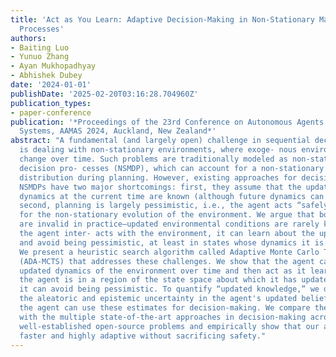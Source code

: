 ```yaml
---
title: 'Act as You Learn: Adaptive Decision-Making in Non-Stationary Markov Decision
  Processes'
authors:
- Baiting Luo
- Yunuo Zhang
- Ayan Mukhopadhyay
- Abhishek Dubey
date: '2024-01-01'
publishDate: '2025-02-20T03:16:28.704960Z'
publication_types:
- paper-conference
publication: '*Proceedings of the 23rd Conference on Autonomous Agents and MultiAgent
  Systems, AAMAS 2024, Auckland, New Zealand*'
abstract: "A fundamental (and largely open) challenge in sequential decision- making
  is dealing with non-stationary environments, where exoge- nous environmental conditions
  change over time. Such problems are traditionally modeled as non-stationary Markov
  decision pro- cesses (NSMDP), which can account for a non-stationary environ- mental
  distribution during planning. However, existing approaches for decision-making in
  NSMDPs have two major shortcomings: first, they assume that the updated environmental
  dynamics at the current time are known (although future dynamics can change); and
  second, planning is largely pessimistic, i.e., the agent acts “safely” to account
  for the non-stationary evolution of the environment. We argue that both these assumptions
  are invalid in practice—updated environmental conditions are rarely known, and as
  the agent inter- acts with the environment, it can learn about the updated dynamics
  and avoid being pessimistic, at least in states whose dynamics it is confident about.
  We present a heuristic search algorithm called Adaptive Monte Carlo Tree Search
  (ADA-MCTS) that addresses these challenges. We show that the agent can learn the
  updated dynamics of the environment over time and then act as it learns, i.e., if
  the agent is in a region of the state space about which it has updated knowledge,
  it can avoid being pessimistic. To quantify “updated knowledge,” we disintegrate
  the aleatoric and epistemic uncertainty in the agent's updated belief and show how
  the agent can use these estimates for decision-making. We compare the proposed approach
  with the multiple state-of-the-art approaches in decision-making across multiple
  well-established open-source problems and empirically show that our approach is
  faster and highly adaptive without sacrificing safety."
---
```

